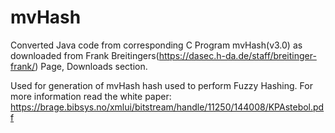 # mvHash

Converted Java code from corresponding C Program mvHash(v3.0) as downloaded from Frank Breitingers(https://dasec.h-da.de/staff/breitinger-frank/) Page, Downloads section.


Used for generation of mvHash hash used to perform Fuzzy Hashing. For more information read the white paper: https://brage.bibsys.no/xmlui/bitstream/handle/11250/144008/KPAstebol.pdf
